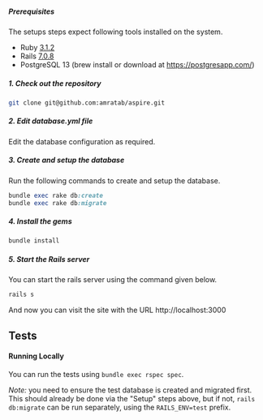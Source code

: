 ##### Prerequisites

The setups steps expect following tools installed on the system.

- Ruby [3.1.2](https://github.com/amratab/aspire/blob/main/.ruby-version#L1)
- Rails [7.0.8](https://github.com/amratab/aspire/blob/main/Gemfile#L7)
- PostgreSQL 13 (brew install or download at https://postgresapp.com/)

##### 1. Check out the repository

```bash
git clone git@github.com:amratab/aspire.git
```

##### 2. Edit database.yml file

Edit the database configuration as required.


##### 3. Create and setup the database

Run the following commands to create and setup the database.

```ruby
bundle exec rake db:create
bundle exec rake db:migrate
```

##### 4. Install the gems

```ruby
bundle install
```

##### 5. Start the Rails server

You can start the rails server using the command given below.

```ruby
rails s
```

And now you can visit the site with the URL http://localhost:3000

## Tests

#### Running Locally

You can run the tests using `bundle exec rspec spec`.

_Note:_ you need to ensure the test database is created and migrated first. This should already be done via the "Setup" steps above, but if not, `rails db:migrate` can be run separately, using the `RAILS_ENV=test` prefix.

